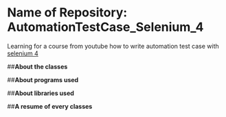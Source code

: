 # Name of Repository: AutomationTestCase_Selenium_4
Learning for a course from youtube how to write automation test case with [selenium 4](https://www.youtube.com/watch?v=2DD-ynCIZ4w&list=PLUDwpEzHYYLsuUBvuoYTlN0KsBB5t-BDa)

##**About the classes**

##**About programs used**

##**About libraries used**

##**A resume of every classes**
